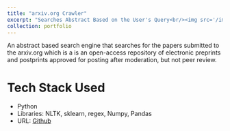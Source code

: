 ```yaml
---
title: "arxiv.org Crawler"
excerpt: "Searches Abstract Based on the User's Query<br/><img src='/images/project 1.png'>"
collection: portfolio
---
```


An abstract based search engine that searches for the papers submitted to the arxiv.org which is a is an open-access repository of electronic preprints and postprints approved for posting after moderation, but not peer review. 

Tech Stack Used
===
* Python
* Libraries: NLTK, sklearn, regex, Numpy, Pandas
* URL: <a href="https://github.com/himudigonda/arxiv.org_crawler" target="_blank">Github</a>
